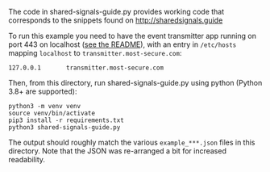 The code in shared-signals-guide.py provides working code that corresponds to the snippets found on http://sharedsignals.guide

To run this example you need to have the event transmitter app running on port 443 on localhost 
([see the README](../transmitter/README.md)), with an entry
in `/etc/hosts` mapping `localhost` to `transmitter.most-secure.com`:
```
127.0.0.1       transmitter.most-secure.com
```

Then, from this directory, run shared-signals-guide.py using python (Python 3.8+ are supported): 
```
python3 -m venv venv
source venv/bin/activate
pip3 install -r requirements.txt
python3 shared-signals-guide.py
```

The output should roughly match the various `example_***.json` files in this directory.
Note that the JSON was re-arranged a bit for increased readability.
